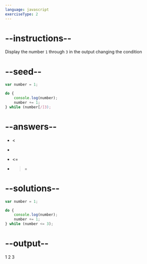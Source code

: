 ```yaml
---
language: javascript
exerciseType: 2
---
```


# --instructions--

Display the number `1` through `3` in the output changing the condition

# --seed--

```javascript
var number = 1;

do {
    console.log(number);
    number += 1;
} while (number[/]3);
```

# --answers--

-  < 
-  > 
-  <= 
-  >= 

# --solutions--

```javascript
var number = 1;

do {
    console.log(number);
    number += 1;
} while (number <= 3);
```

# --output--

1
2
3
